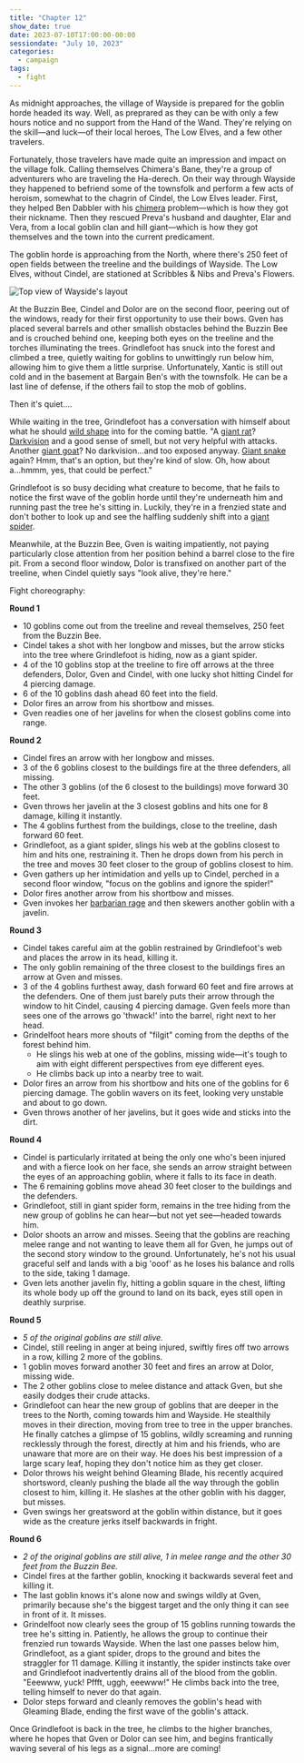 ```yaml
---
title: "Chapter 12"
show_date: true
date: 2023-07-10T17:00:00-00:00
sessiondate: "July 10, 2023"
categories:
  - campaign
tags:
  - fight
---
```


As midnight approaches, the village of Wayside is prepared for the goblin horde
headed its way. Well, as preprared as they can be with only a few hours notice
and no support from the Hand of the Wand. They're relying on the skill—and luck—of
their local heroes, The Low Elves, and a few other travelers.

Fortunately, those travelers have made quite an impression and impact on the
village folk. Calling themselves Chimera's Bane, they're a group of adventurers
who are traveling the Ha-derech. On their way through Wayside they happened to
befriend some of the townsfolk and perform a few acts of heroism, somewhat to the
chagrin of Cindel, the Low Elves leader. First, they helped Ben Dabbler with his
[chimera](https://forgottenrealms.fandom.com/wiki/Chimera)
problem—which is how they got their nickname. Then they rescued Preva's husband
and daughter, Elar and Vera, from a local goblin clan and hill giant—which
is how they got themselves and the town into the current predicament.

The goblin horde is approaching from the North, where there's 250 feet of open
fields between the treeline and the buildings of Wayside. The Low Elves, without
Cindel, are stationed at Scribbles & Nibs and Preva's Flowers.

![Top view of Wayside's layout](/dnd/assets/images/ch12-wayside-layout.png)

<!--

   /\        /\    /\        /\    /\        /\    /\        /\        /\ 
  /__\      /__\  /__\      /__\  /__\      /__\  /__\      /__\      /__\
   ||        ||    ||        ||    ||        ||    ||        ||        || 


                                                                      N
                                 (250 feet)                         W + E
                                                                      S


        __________________      _____________     ___________
        |   Buzzin Bee   |      | Scribbles |     | Preva's |
        |                |      |  & Nibs   |     | Flowers |
        __________________      _____________     ___________

================================ Ha-derech ================================

             _________________________        ______________
             |     Bargain Ben's     |        |   Stables  |
             |                       |        |  & storage |
             _________________________        ______________

-->

At the Buzzin Bee, Cindel and Dolor are on the second floor, peering out of the
windows, ready for their first opportunity to use their bows. Gven has placed
several barrels and other smallish obstacles behind the Buzzin Bee and is crouched
behind one, keeping both eyes on the treeline and the torches illuminating the trees.
Grindlefoot has snuck into the forest and climbed a tree, quietly waiting for
goblins to unwittingly run below him, allowing him to give them a little surprise.
Unfortunately, Xantic is still out cold and in the basement at Bargain Ben's with
the townsfolk. He can be a last line of defense, if the others fail to stop the
mob of goblins.

Then it's quiet....

While waiting in the tree, Grindlefoot has a conversation with himself about what
he should [wild shape](https://www.dndbeyond.com/posts/635-druid-101-wild-shape-guide)
into for the coming battle. "A [giant rat](https://www.dndbeyond.com/monsters/16891-giant-rat)?
[Darkvision](https://roleplayersrespite.com/darkvision-5e)
and a good sense of smell, but not very helpful with attacks. Another
[giant goat](https://www.dndbeyond.com/monsters/16885-giant-goat)?
No darkvision...and too exposed anyway.
[Giant snake](https://www.dndbeyond.com/monsters/16878-giant-constrictor-snake)
again? Hmm, that's an option, but they're kind of slow. Oh, how about a...hmmm, yes,
that could be perfect." 

Grindlefoot is so busy deciding what creature to become, that he fails to notice
the first wave of the goblin horde until they're underneath him and running past
the tree he's sitting in. Luckily, they're in a frenzied state and don't bother
to look up and see the halfling suddenly shift into a
[giant spider](https://www.dndbeyond.com/monsters/16895-giant-spider).

Meanwhile, at the Buzzin Bee, Gven is waiting impatiently, not paying particularly
close attention from her position behind a barrel close to the fire pit. From a
second floor window, Dolor is transfixed on another part of the treeline, when
Cindel quietly says "look alive, they're here."

Fight choreography:

**Round 1**
*   10 goblins come out from the treeline and reveal themselves, 250 feet from the Buzzin Bee.
*   Cindel takes a shot with her longbow and misses, but the arrow sticks into the
    tree where Grindlefoot is hiding, now as a giant spider.
*   4 of the 10 goblins stop at the treeline to fire off arrows at the three defenders,
    Dolor, Gven and Cindel, with one lucky shot hitting Cindel for 4 piercing damage.
*   6 of the 10 goblins dash ahead 60 feet into the field.
*   Dolor fires an arrow from his shortbow and misses.
*   Gven readies one of her javelins for when the closest goblins come into range.

**Round 2**
*   Cindel fires an arrow with her longbow and misses.
*   3 of the 6 goblins closest to the buildings fire at the three defenders, all missing.
*   The other 3 goblins (of the 6 closest to the buildings) move forward 30 feet.
*   Gven throws her javelin at the 3 closest goblins and hits one for 8 damage, killing it instantly.
*   The 4 goblins furthest from the buildings, close to the treeline, dash forward 60 feet.
*   Grindlefoot, as a giant spider, slings his web at the goblins closest to him and hits one,
    restraining it. Then he drops down from his perch in the tree and moves 30 feet closer to the
    group of goblins closest to him.
*   Gven gathers up her intimidation and yells up to Cindel, perched in a second floor window,
    "focus on the goblins and ignore the spider!"
*   Dolor fires another arrow from his shortbow and misses.
*   Gven invokes her [barbarian rage](https://www.thegamer.com/dungeons-dragons-dnd-barbarian-rage-explained-guide/)
    and then skewers another goblin with a javelin.

**Round 3**
*   Cindel takes careful aim at the goblin restrained by Grindlefoot's web and places the
    arrow in its head, killing it.
*   The only goblin remaining of the three closest to the buildings fires an arrow at Gven and misses.
*   3 of the 4 goblins furthest away, dash forward 60 feet and fire arrows at the defenders.
    One of them just barely puts their arrow through the window to hit Cindel, causing 4 piercing damage.
    Gven feels more than sees one of the arrows go 'thwack!' into the barrel, right next to her head.
*   Grindelfoot hears more shouts of "filgit" coming from the depths of the forest behind him.
    *   He slings his web at one of the goblins, missing wide—it's tough to aim with eight different
        perspectives from eye different eyes.
    *   He climbs back up into a nearby tree to wait.
*   Dolor fires an arrow from his shortbow and hits one of the goblins for 6 piercing damage. The
    goblin wavers on its feet, looking very unstable and about to go down.
*   Gven throws another of her javelins, but it goes wide and sticks into the dirt.

**Round 4**
*   Cindel is particularly irritated at being the only one who's been injured and with a fierce
    look on her face, she sends an arrow straight between the eyes of an approaching goblin,
    where it falls to its face in death.
*   The 6 remaining goblins move ahead 30 feet closer to the buildings and the defenders.
*   Grindlefoot, still in giant spider form, remains in the tree hiding from the new group of
    goblins he can hear—but not yet see—headed towards him.
*   Dolor shoots an arrow and misses. Seeing that the goblins are reaching melee range and not
    wanting to leave them all for Gven, he jumps out of the second story window to the ground.
    Unfortunately, he's not his usual graceful self and lands with a big 'ooof' as he loses his
    balance and rolls to the side, taking 1 damage.
*   Gven lets another javelin fly, hitting a goblin square in the chest, lifting its whole body
    up off the ground to land on its back, eyes still open in deathly surprise.

**Round 5**
*   _5 of the original goblins are still alive._
*   Cindel, still reeling in anger at being injured, swiftly fires off two arrows in a row,
    killing 2 more of the goblins.
*   1 goblin moves forward another 30 feet and fires an arrow at Dolor, missing wide.
*   The 2 other goblins close to melee distance and attack Gven, but she easily dodges their crude attacks.
*   Grindlefoot can hear the new group of goblins that are deeper in the trees to the North,
    coming towards him and Wayside. He stealthily moves in their direction, moving from tree to
    tree in the upper branches. He finally catches a glimpse of 15 goblins, wildly screaming and
    running recklessly through the forest, directly at him and his friends, who are unaware
    that more are on their way. He does his best impression of a large scary leaf, hoping they
    don't notice him as they get closer.
*   Dolor throws his weight behind Gleaming Blade, his recently acquired shortsword, cleanly
    pushing the blade all the way through the goblin closest to him, killing it.
    He slashes at the other goblin with his dagger, but misses.
*   Gven swings her greatsword at the goblin within distance, but it goes wide as the creature
    jerks itself backwards in fright.

**Round 6**
*   _2 of the original goblins are still alive, 1 in melee range and the other 30 feet from the Buzzin Bee._
*   Cindel fires at the farther goblin, knocking it backwards several feet and killing it.
*   The last goblin knows it's alone now and swings wildly at Gven, primarily because she's the
    biggest target and the only thing it can see in front of it. It misses.
*   Grindelfoot now clearly sees the group of 15 goblins running towards the tree he's sitting in. Patiently,
    he allows the group to continue their frenzied run towards Wayside. When the last one passes
    below him, Grindlefoot, as a giant spider, drops to the ground and bites the straggler for 11 damage.
    Killing it instantly, the spider instincts take over and Grindlefoot inadvertently drains all
    of the blood from the goblin. "Eeewww, yuck! Pffft, uggh, eeewww!" He climbs back into the tree,
    telling himself to never do that again.
*   Dolor steps forward and cleanly removes the goblin's head with Gleaming Blade, ending the first
    wave of the goblin's attack.

Once Grindlefoot is back in the tree, he climbs to the higher branches, where he hopes that Gven
or Dolor can see him, and begins frantically waving several of his legs as a signal...more are coming!
    
<!-- em dash: — | kebyoard shortcut = Option + Shift + Dash (-) -->
